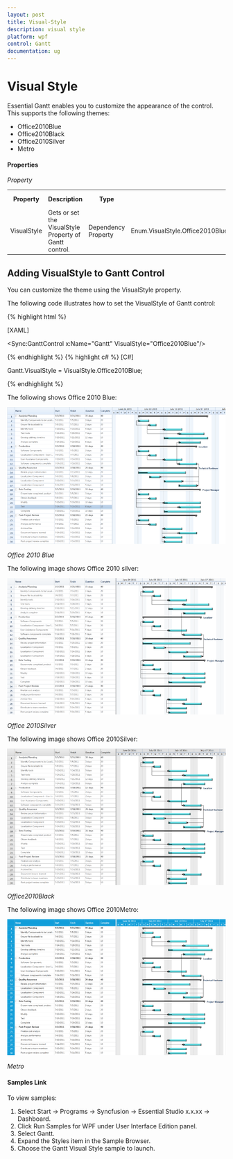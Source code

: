 ```yaml
---
layout: post
title: Visual-Style
description: visual style
platform: wpf
control: Gantt
documentation: ug
---
```


# Visual Style

Essential Gantt enables you to customize the appearance of the control. This supports the following themes:

* Office2010Blue
* Office2010Black
* Office2010Silver
* Metro

#### Properties

_Property_

<table>
<tr>
<th>
Property</th><th>
Description</th><th>
Type</th><th>
Data Type</th><th>
Reference links</th></tr>
<tr>
<td>
VisualStyle</td><td>
Gets or set the VisualStyle Property of Gantt control.</td><td>
Dependency Property</td><td>
Enum.VisualStyle.Office2010BlueVisualStyle.Office2010BlackVisualStyle.Office2010SilverVisualStyle.Metro</td><td>
NA</td></tr>
</table>


## Adding VisualStyle to Gantt Control 

You can customize the theme using the VisualStyle property.

The following code illustrates how to set the VisualStyle of Gantt control:

{% highlight html %}

[XAML]

<Sync:GanttControl x:Name="Gantt" VisualStyle="Office2010Blue"/>


{% endhighlight %}
{% highlight c# %}
[C#]

Gantt.VisualStyle = VisualStyle.Office2010Blue;


{% endhighlight  %}


The following shows Office 2010 Blue:



![](Visual-Style_images/Visual-Style_img1.png)



_Office 2010 Blue_

The following image shows Office 2010 silver:



![](Visual-Style_images/Visual-Style_img2.png)



_Office 2010Silver_

The following image shows Office 2010Silver:



![](Visual-Style_images/Visual-Style_img3.png)



_Office2010Black_

The following image shows Office 2010Metro:



![](Visual-Style_images/Visual-Style_img4.png)



_Metro_

#### Samples Link

To view samples: 

1. Select Start -> Programs -> Syncfusion -> Essential Studio x.x.xx -> Dashboard.
1. Click Run Samples for WPF under User Interface Edition panel.
2. Select Gantt.
3. Expand the Styles item in the Sample Browser.
4. Choose the Gantt Visual Style sample to launch. 



